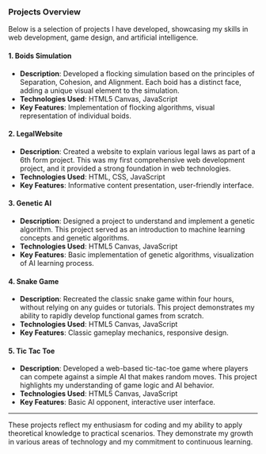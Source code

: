 ### Projects Overview

Below is a selection of projects I have developed, showcasing my skills in web development, game design, and artificial intelligence.

#### 1. Boids Simulation
- **Description**: Developed a flocking simulation based on the principles of Separation, Cohesion, and Alignment. Each boid has a distinct face, adding a unique visual element to the simulation.
- **Technologies Used**: HTML5 Canvas, JavaScript
- **Key Features**: Implementation of flocking algorithms, visual representation of individual boids.

#### 2. LegalWebsite
- **Description**: Created a website to explain various legal laws as part of a 6th form project. This was my first comprehensive web development project, and it provided a strong foundation in web technologies.
- **Technologies Used**: HTML, CSS, JavaScript
- **Key Features**: Informative content presentation, user-friendly interface.

#### 3. Genetic AI
- **Description**: Designed a project to understand and implement a genetic algorithm. This project served as an introduction to machine learning concepts and genetic algorithms.
- **Technologies Used**: HTML5 Canvas, JavaScript
- **Key Features**: Basic implementation of genetic algorithms, visualization of AI learning process.

#### 4. Snake Game
- **Description**: Recreated the classic snake game within four hours, without relying on any guides or tutorials. This project demonstrates my ability to rapidly develop functional games from scratch.
- **Technologies Used**: HTML5 Canvas, JavaScript
- **Key Features**: Classic gameplay mechanics, responsive design.

#### 5. Tic Tac Toe
- **Description**: Developed a web-based tic-tac-toe game where players can compete against a simple AI that makes random moves. This project highlights my understanding of game logic and AI behavior.
- **Technologies Used**: HTML5 Canvas, JavaScript
- **Key Features**: Basic AI opponent, interactive user interface.

---

These projects reflect my enthusiasm for coding and my ability to apply theoretical knowledge to practical scenarios. They demonstrate my growth in various areas of technology and my commitment to continuous learning.
